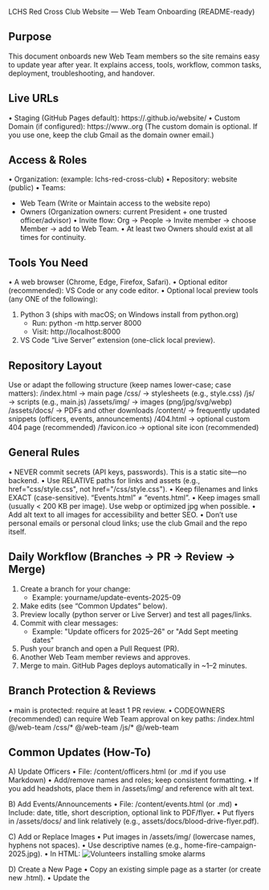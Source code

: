LCHS Red Cross Club Website — Web Team Onboarding (README-ready)

Purpose
-------
This document onboards new Web Team members so the site remains easy to update year after year.
It explains access, tools, workflow, common tasks, deployment, troubleshooting, and handover.

Live URLs
---------
• Staging (GitHub Pages default): https://<org>.github.io/website/
• Custom Domain (if configured):  https://www.<your-domain>.org
  (The custom domain is optional. If you use one, keep the club Gmail as the domain owner email.)

Access & Roles
--------------
• Organization: <org>  (example: lchs-red-cross-club)
• Repository:  website (public)
• Teams:
  - Web Team (Write or Maintain access to the website repo)
  - Owners (Organization owners: current President + one trusted officer/advisor)
• Invite flow: Org → People → Invite member → choose Member → add to Web Team.
• At least two Owners should exist at all times for continuity.

Tools You Need
--------------
• A web browser (Chrome, Edge, Firefox, Safari).
• Optional editor (recommended): VS Code or any code editor.
• Optional local preview tools (any ONE of the following):
  1) Python 3 (ships with macOS; on Windows install from python.org)
     - Run:  python -m http.server 8000
     - Visit: http://localhost:8000
  2) VS Code “Live Server” extension (one-click local preview).

Repository Layout
-----------------
Use or adapt the following structure (keep names lower-case; case matters):
/index.html                 → main page
/css/                       → stylesheets (e.g., style.css)
/js/                        → scripts (e.g., main.js)
/assets/img/                → images (png/jpg/svg/webp)
/assets/docs/               → PDFs and other downloads
/content/                   → frequently updated snippets (officers, events, announcements)
/404.html                   → optional custom 404 page (recommended)
/favicon.ico                → optional site icon (recommended)

General Rules
-------------
• NEVER commit secrets (API keys, passwords). This is a static site—no backend.
• Use RELATIVE paths for links and assets (e.g., href="css/style.css", not href="/css/style.css").
• Keep filenames and links EXACT (case-sensitive). “Events.html” ≠ “events.html”.
• Keep images small (usually < 200 KB per image). Use webp or optimized jpg when possible.
• Add alt text to all images for accessibility and better SEO.
• Don’t use personal emails or personal cloud links; use the club Gmail and the repo itself.

Daily Workflow (Branches → PR → Review → Merge)
-----------------------------------------------
1) Create a branch for your change:
   - Example: yourname/update-events-2025-09
2) Make edits (see “Common Updates” below).
3) Preview locally (python server or Live Server) and test all pages/links.
4) Commit with clear messages:
   - Example: "Update officers for 2025–26" or "Add Sept meeting dates"
5) Push your branch and open a Pull Request (PR).
6) Another Web Team member reviews and approves.
7) Merge to main. GitHub Pages deploys automatically in ~1–2 minutes.

Branch Protection & Reviews
---------------------------
• main is protected: require at least 1 PR review.
• CODEOWNERS (recommended) can require Web Team approval on key paths:
  /index.html @<org>/web-team
  /css/*     @<org>/web-team
  /js/*      @<org>/web-team

Common Updates (How-To)
-----------------------
A) Update Officers
   • File: /content/officers.html (or .md if you use Markdown)
   • Add/remove names and roles; keep consistent formatting.
   • If you add headshots, place them in /assets/img/ and reference with alt text.

B) Add Events/Announcements
   • File: /content/events.html (or .md)
   • Include: date, title, short description, optional link to PDF/flyer.
   • Put flyers in /assets/docs/ and link relatively (e.g., assets/docs/blood-drive-flyer.pdf).

C) Add or Replace Images
   • Put images in /assets/img/ (lowercase names, hyphens not spaces).
   • Use descriptive names (e.g., home-fire-campaign-2025.jpg).
   • In HTML: <img src="assets/img/home-fire-campaign-2025.jpg" alt="Volunteers installing smoke alarms">

D) Create a New Page
   • Copy an existing simple page as a starter (or create new .html).
   • Update the <title>, heading, and content.
   • Add a link to it from the site navigation and any relevant pages.
   • Keep links relative (e.g., href="projects/home-fire.html").

E) Link to External Resources
   • For external links, consider target="_blank" rel="noopener". Example:
     <a href="https://www.redcross.org/" target="_blank" rel="noopener">American Red Cross</a>

Navigation & Linking Tips
-------------------------
• Relative links work both locally and on GitHub Pages. Examples:
  - href="index.html"                    → same folder
  - href="css/style.css"                 → sibling folder
  - href="../assets/img/logo.png"        → go up one level
• Avoid leading slashes ("/css/style.css")—that breaks on project sites.
• If you reorganize folders, update all affected links; test them locally.

CSS & JS Guidelines
-------------------
• Prefer editing /css/style.css rather than adding inline styles.
• Keep JavaScript simple; place scripts at the end of <body> or use defer:
  <script src="js/main.js" defer></script>
• If you embed third-party scripts, get advisor approval and note why in the PR.

Accessibility & Content Quality
-------------------------------
• Use proper headings (only one <h1> per page; then <h2>, <h3>, ...).
• Provide alt text for images and descriptive link text (“View blood drive form” not “Click here”).
• Ensure good color contrast; don’t rely on color alone to convey meaning.
• Check keyboard navigation (Tab through links/buttons) and focus states.
• Keep copy concise and consistent; avoid jargon when possible.

Pre-Merge QA Checklist
----------------------
• Links: Click every link and menu item (including footer).
• Images: Load correctly (no broken images); reasonable file sizes.
• Mobile: Test on a phone or dev tools responsive mode; text is readable and layout isn’t broken.
• 404s: Try a wrong URL (e.g., /not-real) to see your 404 page if you have one.
• Spelling/Grammar: Quick pass for obvious typos.
• Performance: Large images compressed; no giant PDFs unless necessary.

Deploying with GitHub Pages
---------------------------
• Repo → Settings → Pages
  - Source: “Deploy from a branch”
  - Branch: main, Folder: / (root)
• After merging to main, deployment is automatic.
• First-time setup may take a couple of minutes.

Custom Domain (Optional, Recommended)
------------------------------------
• In Settings → Pages, set Custom Domain to: www.<your-domain>.org and Save.
• DNS at your registrar:
  - CNAME record: Host “www” → <org>.github.io   (example: lchs-red-cross-club.github.io)
  - Root domain: set a URL redirect to https://www.<your-domain>.org (or ALIAS/ANAME to “www” if supported)
• Add a CNAME file in the repo root (one line):  www.<your-domain>.org
• Enable “Enforce HTTPS” once GitHub finishes issuing the certificate.

Troubleshooting
---------------
• CSS/JS Not Loading
  - Fix paths to be relative (href="css/style.css" not href="/css/style.css").
  - Check filename case and folder names.
• Page Shows Old Content
  - Hard-refresh your browser (Ctrl+F5 or Cmd+Shift+R) or open in a private window.
• 404 at Deployed URL
  - Ensure Pages is enabled (Settings → Pages).
  - Make sure index.html is in the repo root.
• HTTPS Toggle Missing
  - DNS not pointing correctly yet or still validating. Re-check records; wait a bit.
• Broken Image on Case-Sensitive Hosting
  - “ClubLogo.png” won’t match “clublogo.png”. Make them identical.
• Rollback a Bad Change
  - On the PR page, click “Revert” to create a new PR that undoes the merge.
  - Or browse commit history and restore a previous file version via the GitHub UI.

Security & Privacy
------------------
• Do not publish private student info or contact details without consent.
• Don’t commit API keys, passwords, or secrets (ever).
• Keep organization recovery email set to the club Gmail.
• Use official logos and names per your club/school guidelines; get advisor approval for branding changes.

Yearly Handover (Start of New School Year)
------------------------------------------
• Update officers in /content/officers.html.
• Update meeting times and recurring events.
• Remove graduated seniors from the org; add new Web Team members.
• Promote next President/VP to Organization Owner.
• Verify the custom domain and “Enforce HTTPS” are still active.
• Confirm the club Gmail account is accessible and recovery info is current.

Issues & Requests
-----------------
• Use GitHub Issues to track tasks.
• Labels to consider: “content”, “bug”, “design”, “good first issue”, “help wanted”.
• Optional: Add an Issue Template for “Website Update Request” to collect date, description, links.

Appendix: Useful Templates (Copy/Paste)
---------------------------------------
1) CODEOWNERS (put in repo root)
--------------------------------
/index.html @<org>/web-team
/css/*     @<org>/web-team
/js/*      @<org>/web-team
/content/* @<org>/web-team

2) Pull Request Template (.github/pull_request_template.md)
-----------------------------------------------------------
### What changed?
- [ ] Content updated (officers/events/announcements)
- [ ] Links and images verified locally
- [ ] Relative paths only (no leading /)
- [ ] Mobile layout checked

### Screenshots (if UI changed)

3) CONTRIBUTING.md (minimal)
----------------------------
# Contributing
1. Create a branch: yourname/short-description
2. Preview locally:
   python -m http.server 8000
   (Open http://localhost:8000)
3. Commit with a clear message.
4. Open a Pull Request; request a Web Team review.
5. After approval, merge to main (Pages deploys automatically).

4) CNAME (repo root; if using custom domain)
--------------------------------------------
www.<your-domain>.org

Quick Contacts
--------------
• Club email (shared & for recovery): lchsredcrossclub@gmail.com
• Organization Owners: current President + one trusted officer/advisor
• Faculty Advisor: <name> (<email>)  [keep current each year]

End of document.
